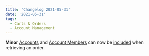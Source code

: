 ```yaml
---
title: 'Changelog 2021-05-31'
date: '2021-05-31'
tags:
  - Carts & Orders
  - Account Management
---
```

**Minor** [Accounts](/docs/api/accounts/account-management-introduction) and [Account Members](/docs/api/accounts/account-members) can now be [included](/guides/Getting-Started/includes) when retrieving an order.
